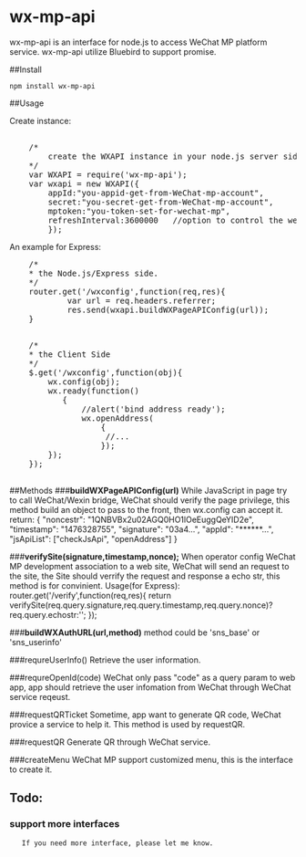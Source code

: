 # wx-mp-api

wx-mp-api is an interface for node.js to access WeChat MP platform service. wx-mp-api utilize Bluebird to support promise.

##Install 

    npm install wx-mp-api

##Usage

Create instance: 
<pre>    
    /*
        create the WXAPI instance in your node.js server side. 
    */
    var WXAPI = require('wx-mp-api');
    var wxapi = new WXAPI({
        appId:"you-appid-get-from-WeChat-mp-account",
        secret:"you-secret-get-from-WeChat-mp-account",
	    mptoken:"you-token-set-for-wechat-mp",
	    refreshInterval:3600000   //option to control the wechat token refresh interval, default 1 hour. Equal or less than 0 indicate that the WXAPI disable automatic update token.
        });
</pre>

An example for Express:
 <pre>
    /*
    * the Node.js/Express side. 
    */
    router.get('/wxconfig',function(req,res){
            var url = req.headers.referrer;
            res.send(wxapi.buildWXPageAPIConfig(url));
    }
 </pre>
 <pre>
    /*
    * the Client Side
    */
    $.get('/wxconfig',function(obj){
        wx.config(obj);
        wx.ready(function()
           {
               //alert('bind address ready');
               wx.openAddress(
                   {
                    //...
                   });
        });
    });
 </pre>
        


##Methods
###<strong>buildWXPageAPIConfig(url)</strong>
    While JavaScript in page try to call WeChat/Wexin bridge, 
    WeChat should verify the page privilege, this method build an object
    to pass to the front, then wx.config can accept it.
    return:
        {
            "noncestr": "1QNBVBx2u02AGQ0HO1lOeEuggQeYID2e",
            "timestamp": "1476328755",
            "signature": "03a4...",
            "appId": "******...",
            "jsApiList": ["checkJsApi", "openAddress"]
        }


###<strong>verifySite(signature,timestamp,nonce);</strong>
    When operator config WeChat MP development association
     to a web site, WeChat will send an request to the site, the Site 
    should verrify the request and response a echo str, this method is 
    for convinient.
    Usage(for Express):
        router.get('/verify',function(req,res){
             return verifySite(req.query.signature,req.query.timestamp,req.query.nonce)?req.query.echostr:'';
	});
    
###<strong>buildWXAuthURL(url,method)</strong>
    method could be 'sns_base' or 'sns_userinfo'

###requreUserInfo()
    Retrieve the user information.
    
###requreOpenId(code)
    WeChat only pass "code" as a query param to web app, app should retrieve the 
    user infomation from WeChat through WeChat service reqeust.

###requestQRTicket
    Sometime, app want to generate QR code, WeChat provice a service to help it.
    This method is used by requestQR.

###requestQR
    Generate QR through WeChat service.
    
###createMenu
    WeChat MP support customized menu, this is the interface to create it.

## Todo:
   ### support more interfaces
       If you need more interface, please let me know.

